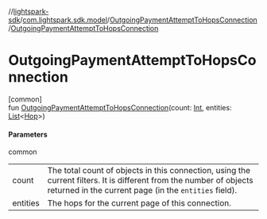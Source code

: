 //[lightspark-sdk](../../../index.md)/[com.lightspark.sdk.model](../index.md)/[OutgoingPaymentAttemptToHopsConnection](index.md)/[OutgoingPaymentAttemptToHopsConnection](-outgoing-payment-attempt-to-hops-connection.md)

# OutgoingPaymentAttemptToHopsConnection

[common]\
fun [OutgoingPaymentAttemptToHopsConnection](-outgoing-payment-attempt-to-hops-connection.md)(count: [Int](https://kotlinlang.org/api/latest/jvm/stdlib/kotlin/-int/index.html), entities: [List](https://kotlinlang.org/api/latest/jvm/stdlib/kotlin.collections/-list/index.html)&lt;[Hop](../-hop/index.md)&gt;)

#### Parameters

common

| | |
|---|---|
| count | The total count of objects in this connection, using the current filters. It is different from the number of objects returned in the current page (in the `entities` field). |
| entities | The hops for the current page of this connection. |
